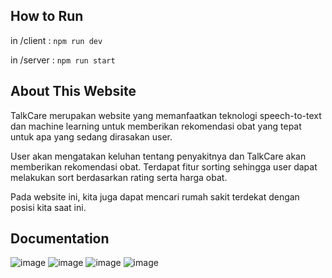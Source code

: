 ## How to Run 

in /client : `npm run dev`

in /server : `npm run start`

## About This Website
TalkCare merupakan website yang memanfaatkan teknologi speech-to-text dan machine learning untuk memberikan rekomendasi obat yang tepat untuk apa yang sedang dirasakan user. 

User akan mengatakan keluhan tentang penyakitnya dan TalkCare akan memberikan rekomendasi obat. Terdapat fitur sorting sehingga user dapat melakukan sort berdasarkan rating serta harga obat.

Pada website ini, kita juga dapat mencari rumah sakit terdekat dengan posisi kita saat ini.

## Documentation 

![image](https://github.com/dibazalfa/tekmul_stt/assets/103043684/b936a4cc-205c-46a2-94eb-605fd84b5465)
![image](https://github.com/dibazalfa/tekmul_stt/assets/103043684/40e02bee-865b-4642-9a1c-29c7cdcab352)
![image](https://github.com/dibazalfa/tekmul_stt/assets/103043684/91f7447f-af6c-42fe-84ab-cd58a3ca828b)
![image](https://github.com/dibazalfa/tekmul_stt/assets/103043684/c323b0b6-7c59-476a-94e6-1d26f1b52d2b)

